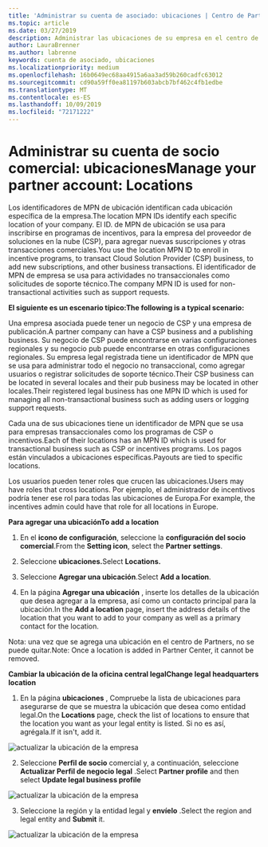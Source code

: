 ```yaml
---
title: 'Administrar su cuenta de asociado: ubicaciones | Centro de Partners'
ms.topic: article
ms.date: 03/27/2019
description: Administrar las ubicaciones de su empresa en el centro de Partners
author: LauraBrenner
ms.author: labrenne
keywords: cuenta de asociado, ubicaciones
ms.localizationpriority: medium
ms.openlocfilehash: 16b0649ec68aa4915a6aa3ad59b260cadfc63012
ms.sourcegitcommit: cd90a59ff0ea81197b603abcb7bf462c4fb1edbe
ms.translationtype: MT
ms.contentlocale: es-ES
ms.lasthandoff: 10/09/2019
ms.locfileid: "72171222"
---
```

# <a name="manage-your-partner-account-locations"></a><span data-ttu-id="c07f7-104">Administrar su cuenta de socio comercial: ubicaciones</span><span class="sxs-lookup"><span data-stu-id="c07f7-104">Manage your partner account: Locations</span></span>

<span data-ttu-id="c07f7-105">Los identificadores de MPN de ubicación identifican cada ubicación específica de la empresa.</span><span class="sxs-lookup"><span data-stu-id="c07f7-105">The location MPN IDs identify each specific location of your company.</span></span> <span data-ttu-id="c07f7-106">El ID. de MPN de ubicación se usa para inscribirse en programas de incentivos, para la empresa del proveedor de soluciones en la nube (CSP), para agregar nuevas suscripciones y otras transacciones comerciales.</span><span class="sxs-lookup"><span data-stu-id="c07f7-106">You use the location MPN ID to enroll in incentive programs, to transact Cloud Solution Provider (CSP) business, to add new subscriptions, and other business transactions.</span></span> <span data-ttu-id="c07f7-107">El identificador de MPN de empresa se usa para actividades no transaccionales como solicitudes de soporte técnico.</span><span class="sxs-lookup"><span data-stu-id="c07f7-107">The company MPN ID is used for non-transactional activities such as support requests.</span></span>

<span data-ttu-id="c07f7-108">**El siguiente es un escenario típico:**</span><span class="sxs-lookup"><span data-stu-id="c07f7-108">**The following is a typical scenario:**</span></span> 

<span data-ttu-id="c07f7-109">Una empresa asociada puede tener un negocio de CSP y una empresa de publicación.</span><span class="sxs-lookup"><span data-stu-id="c07f7-109">A partner company can have a CSP business and a publishing business.</span></span> <span data-ttu-id="c07f7-110">Su negocio de CSP puede encontrarse en varias configuraciones regionales y su negocio pub puede encontrarse en otras configuraciones regionales. Su empresa legal registrada tiene un identificador de MPN que se usa para administrar todo el negocio no transaccional, como agregar usuarios o registrar solicitudes de soporte técnico.</span><span class="sxs-lookup"><span data-stu-id="c07f7-110">Their CSP business can be located in several locales and their pub business may be located in other locales.Their registered legal business has one MPN ID which is used for managing all non-transactional business such as adding users or logging support requests.</span></span> 

<span data-ttu-id="c07f7-111">Cada una de sus ubicaciones tiene un identificador de MPN que se usa para empresas transaccionales como los programas de CSP o incentivos.</span><span class="sxs-lookup"><span data-stu-id="c07f7-111">Each of their locations has an MPN ID which is used for transactional business such as CSP or incentives programs.</span></span> <span data-ttu-id="c07f7-112">Los pagos están vinculados a ubicaciones específicas.</span><span class="sxs-lookup"><span data-stu-id="c07f7-112">Payouts are tied to specific locations.</span></span>

<span data-ttu-id="c07f7-113">Los usuarios pueden tener roles que crucen las ubicaciones.</span><span class="sxs-lookup"><span data-stu-id="c07f7-113">Users may have roles that cross locations.</span></span> <span data-ttu-id="c07f7-114">Por ejemplo, el administrador de incentivos podría tener ese rol para todas las ubicaciones de Europa.</span><span class="sxs-lookup"><span data-stu-id="c07f7-114">For example, the incentives admin could have that role for all locations in Europe.</span></span>

<span data-ttu-id="c07f7-115">**Para agregar una ubicación**</span><span class="sxs-lookup"><span data-stu-id="c07f7-115">**To add a location**</span></span>

1. <span data-ttu-id="c07f7-116">En el **icono de configuración**, seleccione la **configuración del socio comercial**.</span><span class="sxs-lookup"><span data-stu-id="c07f7-116">From the **Setting icon**, select the **Partner settings**.</span></span> 

2. <span data-ttu-id="c07f7-117">Seleccione **ubicaciones.**</span><span class="sxs-lookup"><span data-stu-id="c07f7-117">Select **Locations.**</span></span>

3. <span data-ttu-id="c07f7-118">Seleccione **Agregar una ubicación**.</span><span class="sxs-lookup"><span data-stu-id="c07f7-118">Select **Add a location**.</span></span>  

4. <span data-ttu-id="c07f7-119">En la página **Agregar una ubicación** , inserte los detalles de la ubicación que desea agregar a la empresa, así como un contacto principal para la ubicación.</span><span class="sxs-lookup"><span data-stu-id="c07f7-119">In the **Add a location** page, insert the address details of the location that you want to add to your company as well as a primary contact for the location.</span></span>

<span data-ttu-id="c07f7-120">Nota: una vez que se agrega una ubicación en el centro de Partners, no se puede quitar.</span><span class="sxs-lookup"><span data-stu-id="c07f7-120">Note: Once a location is added in Partner Center, it cannot be removed.</span></span>

<span data-ttu-id="c07f7-121">**Cambiar la ubicación de la oficina central legal**</span><span class="sxs-lookup"><span data-stu-id="c07f7-121">**Change legal headquarters location**</span></span>

1. <span data-ttu-id="c07f7-122">En la página **ubicaciones** , Compruebe la lista de ubicaciones para asegurarse de que se muestra la ubicación que desea como entidad legal.</span><span class="sxs-lookup"><span data-stu-id="c07f7-122">On the **Locations** page, check the list of locations to ensure that the location you want as your legal entity is listed.</span></span> <span data-ttu-id="c07f7-123">Si no es así, agrégala.</span><span class="sxs-lookup"><span data-stu-id="c07f7-123">If it isn't, add it.</span></span>

![actualizar la ubicación de la empresa](images/updatepartnerprofile2.png)

2. <span data-ttu-id="c07f7-125">Seleccione **Perfil de socio** comercial y, a continuación, seleccione **Actualizar Perfil de negocio legal** .</span><span class="sxs-lookup"><span data-stu-id="c07f7-125">Select **Partner profile** and then select **Update legal business profile**</span></span>

![actualizar la ubicación de la empresa](images/updatepartnerprofile1.png)

3. <span data-ttu-id="c07f7-127">Seleccione la región y la entidad legal y **envíelo** .</span><span class="sxs-lookup"><span data-stu-id="c07f7-127">Select the region and legal entity and **Submit** it.</span></span>

![actualizar la ubicación de la empresa](images/updatepartnerprofile3.png)

